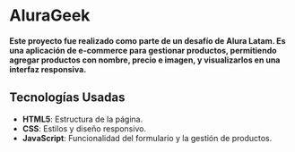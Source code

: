 # AluraGeek

#### Este proyecto fue realizado como parte de un desafío de Alura Latam. Es una aplicación de e-commerce para gestionar productos, permitiendo agregar productos con nombre, precio e imagen, y visualizarlos en una interfaz responsiva.

## Tecnologías Usadas

- **HTML5**: Estructura de la página.
- **CSS**: Estilos y diseño responsivo.
- **JavaScript**: Funcionalidad del formulario y la gestión de productos.



